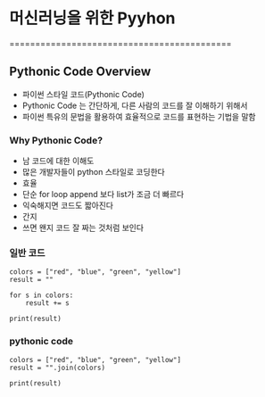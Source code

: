 # 머신러닝을 위한 Pyyhon

===========================================

## Pythonic Code Overview

- 파이썬 스타일 코드(Pythonic Code)
- Pythonic Code 는 간단하게, 다른 사람의 코드를 잘 이해하기 위해서
- 파이썬 특유의 문법을 활용하여 효율적으로 코드를 표현하는 기법을 말함


### Why Pythonic Code?
- 남 코드에 대한 이해도
- 많은 개발자들이 python 스타일로 코딩한다
- 효율
- 단순 for loop append 보다 list가 조금 더 빠르다
- 익숙해지면 코드도 짧아진다
- 간지
- 쓰면 왠지 코드 잘 짜는 것처럼 보인다


### 일반 코드

```
colors = ["red", "blue", "green", "yellow"]
result = ""

for s in colors:
    result += s

print(result)
```


### pythonic code
```
colors = ["red", "blue", "green", "yellow"]
result = "".join(colors)

print(result)
```